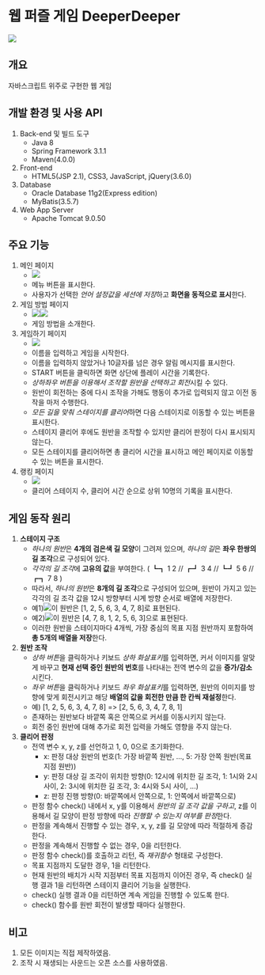 # 웹 퍼즐 게임 DeeperDeeper
<img src="https://user-images.githubusercontent.com/42332051/136017134-9a4e0beb-be4c-4cfc-86ad-caec3282c486.gif">

## 개요
자바스크립트 위주로 구현한 웹 게임

## 개발 환경 및 사용 API
1. Back-end 및 빌드 도구
   - Java 8
   - Spring Framework 3.1.1
   - Maven(4.0.0)
2. Front-end
   - HTML5(JSP 2.1), CSS3, JavaScript, jQuery(3.6.0)
3. Database
   - Oracle Database 11g2(Express edition)
   - MyBatis(3.5.7)
4. Web App Server
   - Apache Tomcat 9.0.50

## 주요 기능
1. 메인 페이지
   - <img src="https://user-images.githubusercontent.com/42332051/136020298-b057dcfd-de64-4bba-bb4f-3708d95bc2ff.gif">
   - 메뉴 버튼을 표시한다.
   - 사용자가 선택한 *언어 설정값을 세션에 저장*하고 **화면을 동적으로 표시**한다.
2. 게임 방법 페이지
   - <img src="https://user-images.githubusercontent.com/42332051/136020317-7c63c6b2-894e-48b8-8dd0-36f657c8911a.png"><img src="https://user-images.githubusercontent.com/42332051/136020321-39e8163c-2c25-4ce5-b1f7-193c0ceffce0.png">
   - 게임 방법을 소개한다.
3. 게임하기 페이지
   - <img src="https://user-images.githubusercontent.com/42332051/136020304-428fce9e-bed5-4105-a9b1-278f0e44f7a7.gif">
   - 이름을 입력하고 게임을 시작한다.
   - 이름을 입력하지 않았거나 10글자를 넘은 경우 알림 메시지를 표시한다.
   - START 버튼을 클릭하면 화면 상단에 플레이 시간을 기록한다.
   - *상하좌우 버튼을 이용해서 조작할 원반을 선택하고 회전*시킬 수 있다.
   - 원반이 회전하는 중에 다시 조작을 가해도 행동이 추가로 입력되지 않고 이전 동작을 마저 수행한다.
   - *모든 길을 맞춰 스테이지를 클리어*하면 다음 스테이지로 이동할 수 있는 버튼을 표시한다.
   - 스테이지 클리어 후에도 원반을 조작할 수 있지만 클리어 판정이 다시 표시되지 않는다.
   - 모든 스테이지를 클리어하면 총 클리어 시간을 표시하고 메인 페이지로 이동할 수 있는 버튼을 표시한다.
4. 랭킹 페이지
   - <img src="https://user-images.githubusercontent.com/42332051/136022913-d604f13c-7917-48e0-88fb-c0509262b632.png">
   - 클리어 스테이지 수, 클리어 시간 순으로 상위 10명의 기록을 표시한다.

## 게임 동작 원리
1. **스테이지 구조**
   - *하나의 원반*은 **4개의 검은색 길 모양**이 그려져 있으며, *하나의 길*은 **좌우 한쌍의 길 조각**으로 구성되어 있다.
   - *각각의 길 조각*에 **고유의 값**을 부여한다. ( ┗┓ 1 2 // ┏┛ 3 4 // ┗┛ 5 6 // ┏┓ 7 8 )
   - 따라서, *하나의 원반*은 **8개의 길 조각**으로 구성되어 있으며, 원반이 가지고 있는 각각의 길 조각 값을 12시 방향부터 시계 방향 순서로 배열에 저장한다.
   - 예1)<img src="https://user-images.githubusercontent.com/42332051/136029643-effb446f-7a58-41eb-bedf-3f8cae418d2c.png">이 원반은 [1, 2, 5, 6, 3, 4, 7, 8]로 표현된다.
   - 예2)<img src="https://user-images.githubusercontent.com/42332051/136030476-aa6bf96c-0f09-48ea-afc6-d0df795fcf62.png">이 원반은 [4, 7, 8, 1, 2, 5, 6, 3]으로 표현된다.
   - 이러한 원반을 스테이지마다 4개씩, 가장 중심의 목표 지점 원반까지 포함하여 **총 5개의 배열을 저장**한다.
2. **원반 조작**
   - *상하 버튼*을 클릭하거나 키보드 *상하 화살표키*를 입력하면, 커서 이미지를 알맞게 바꾸고 **현재 선택 중인 원반의 번호**를 나타내는 전역 변수의 값을 **증가/감소**시킨다.
   - *좌우 버튼*을 클릭하거나 키보드 *좌우 화살표키*를 입력하면, 원반의 이미지를 방향에 맞게 회전시키고 해당 **배열의 값을 회전한 만큼 한 칸씩 재설정**한다.
   - 예) [1, 2, 5, 6, 3, 4, 7, 8] => [2, 5, 6, 3, 4, 7, 8, 1]
   - 존재하는 원반보다 바깥쪽 혹은 안쪽으로 커서를 이동시키지 않는다.
   - 회전 중인 원반에 대해 추가로 회전 입력을 가해도 영향을 주지 않는다.
3. **클리어 판정**
   - 전역 변수 x, y, z를 선언하고 1, 0, 0으로 초기화한다.
     - x: 판정 대상 원반의 번호(1: 가장 바깥쪽 원반, ..., 5: 가장 안쪽 원반(목표 지점 원반))
     - y: 판정 대상 길 조각이 위치한 방향(0: 12시에 위치한 길 조각, 1: 1시와 2시 사이, 2: 3시에 위치한 길 조각, 3: 4시와 5시 사이, ...)
     - z: 판정 진행 방향(0: 바깥쪽에서 안쪽으로, 1: 안쪽에서 바깥쪽으로)
   - 판정 함수 check() 내에서 x, y를 이용해서 *원반의 길 조각 값을 구하고*, z를 이용해서 길 모양이 판정 방향에 따라 *진행할 수 있는지 여부를 판정*한다.
   - 판정을 계속해서 진행할 수 있는 경우, x, y, z를 길 모양에 따라 적절하게 증감한다.
   - 판정을 계속해서 진행할 수 없는 경우, 0을 리턴한다.
   - 판정 함수 check()를 호출하고 리턴, 즉 *재귀함수* 형태로 구성한다.
   - 목표 지점까지 도달한 경우, 1을 리턴한다.
   - 현재 원반의 배치가 시작 지점부터 목표 지점까지 이어진 경우, 즉 check() 실행 결과 1을 리턴하면 스테이지 클리어 기능을 실행한다.
   - check() 실행 결과 0을 리턴하면 계속 게임을 진행할 수 있도록 한다.
   - check() 함수를 원반 회전이 발생할 때마다 실행한다. 
## 비고
1. 모든 이미지는 직접 제작하였음.
2. 조작 시 재생되는 사운드는 오픈 소스를 사용하였음.
